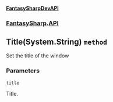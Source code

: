 #### [FantasySharpDevAPI](./FantasySharpDevAPI.md 'FantasySharpDevAPI')
### [FantasySharp](./FantasySharpDevAPI.md#FantasySharp 'FantasySharp').[API](./FantasySharp-API.md 'FantasySharp.API')
## Title(System.String) `method`
Set the title of the window
### Parameters

<a name='FantasySharp-API-Title(System-String)-title'></a>
`title`

Title.
